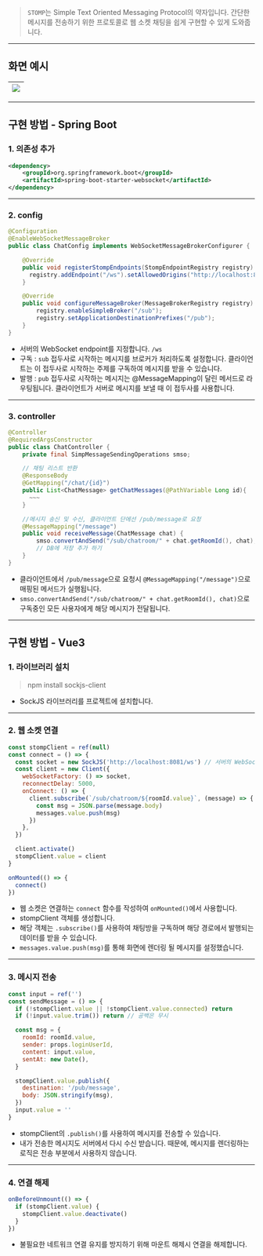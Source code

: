 > `STOMP`는 Simple Text Oriented Messaging Protocol의 약자입니다.
> 간단한 메시지를 전송하기 위한 프로토콜로 웹 소켓 채팅을 쉽게 구현할 수 있게 도와줍니다.

---

## 화면 예시

| ![](https://velog.velcdn.com/images/ksj0314/post/93b885ee-4f7c-40d9-8401-c02f8e7f479b/image.png) |
| :----------------------------------------------------------------------------------------------: |

---

## 구현 방법 - Spring Boot

### 1. 의존성 추가

```xml
<dependency>
    <groupId>org.springframework.boot</groupId>
    <artifactId>spring-boot-starter-websocket</artifactId>
</dependency>
```

---

### 2. config

```java
@Configuration
@EnableWebSocketMessageBroker
public class ChatConfig implements WebSocketMessageBrokerConfigurer {

    @Override
    public void registerStompEndpoints(StompEndpointRegistry registry) {
      registry.addEndpoint("/ws").setAllowedOrigins("http://localhost:8080").withSockJS();
    }

    @Override
    public void configureMessageBroker(MessageBrokerRegistry registry) {
        registry.enableSimpleBroker("/sub");
        registry.setApplicationDestinationPrefixes("/pub");
    }
}
```

- 서버의 WebSocket endpoint를 지정합니다. `/ws`
- 구독 : `sub` 접두사로 시작하는 메시지를 브로커가 처리하도록 설정합니다. 클라이언트는 이 접두사로 시작하는 주제를 구독하여 메시지를 받을 수 있습니다.
- 발행 : `pub` 접두사로 시작하는 메시지는 @MessageMapping이 달린 메서드로 라우팅됩니다. 클라이언트가 서버로 메시지를 보낼 때 이 접두사를 사용합니다.

---

### 3. controller

```java
@Controller
@RequiredArgsConstructor
public class ChatController {
    private final SimpMessageSendingOperations smso;

    // 채팅 리스트 반환
    @ResponseBody
    @GetMapping("/chat/{id}")
    public List<ChatMessage> getChatMessages(@PathVariable Long id){
      ~~~
    }

    //메시지 송신 및 수신, 클라이언트 단에선 /pub/message로 요청
    @MessageMapping("/message")
    public void receiveMessage(ChatMessage chat) {
        smso.convertAndSend("/sub/chatroom/" + chat.getRoomId(), chat);
        // DB에 저장 추가 하기
    }
}
```

- 클라이언트에서 `/pub/message`으로 요청시 `@MessageMapping("/message")`으로 매핑된 메서드가 실행됩니다.
- `smso.convertAndSend("/sub/chatroom/" + chat.getRoomId(), chat)`으로 구독중인 모든 사용자에게 해당 메시지가 전달됩니다.

---

## 구현 방법 - Vue3

### 1. 라이브러리 설치

> npm install sockjs-client

- SockJS 라이브러리를 프로젝트에 설치합니다.

---

### 2. 웹 소켓 연결

```js
const stompClient = ref(null)
const connect = () => {
  const socket = new SockJS('http://localhost:8081/ws') // 서버의 WebSocket endpoint
  const client = new Client({
    webSocketFactory: () => socket,
    reconnectDelay: 5000,
    onConnect: () => {
      client.subscribe(`/sub/chatroom/${roomId.value}`, (message) => {
        const msg = JSON.parse(message.body)
        messages.value.push(msg)
      })
    },
  })

  client.activate()
  stompClient.value = client
}

onMounted(() => {
  connect()
})
```

- 웹 소켓은 연결하는 `connect` 함수를 작성하여 `onMounted()`에서 사용합니다.
- stompClient 객체를 생성합니다.
- 해당 객체는 `.subscribe()`를 사용하여 채팅방을 구독하며 해당 경로에서 발행되는 데이터를 받을 수 있습니다.
- `messages.value.push(msg)`를 통해 화면에 렌더링 될 메시지를 설정했습니다.

---

### 3. 메시지 전송

```js
const input = ref('')
const sendMessage = () => {
  if (!stompClient.value || !stompClient.value.connected) return
  if (!input.value.trim()) return // 공백은 무시

  const msg = {
    roomId: roomId.value,
    sender: props.loginUserId,
    content: input.value,
    sentAt: new Date(),
  }

  stompClient.value.publish({
    destination: '/pub/message',
    body: JSON.stringify(msg),
  })
  input.value = ''
}
```

- stompClient의 `.publish()`를 사용하여 메시지를 전송할 수 있습니다.
- 내가 전송한 메시지도 서버에서 다시 수신 받습니다.
  때문에, 메시지를 렌더링하는 로직은 전송 부분에서 사용하지 않습니다.

---

### 4. 연결 해제

```js
onBeforeUnmount(() => {
  if (stompClient.value) {
    stompClient.value.deactivate()
  }
})
```

- 불필요한 네트워크 연결 유지를 방지하기 위해 마운트 해제시 연결을 해제합니다.
